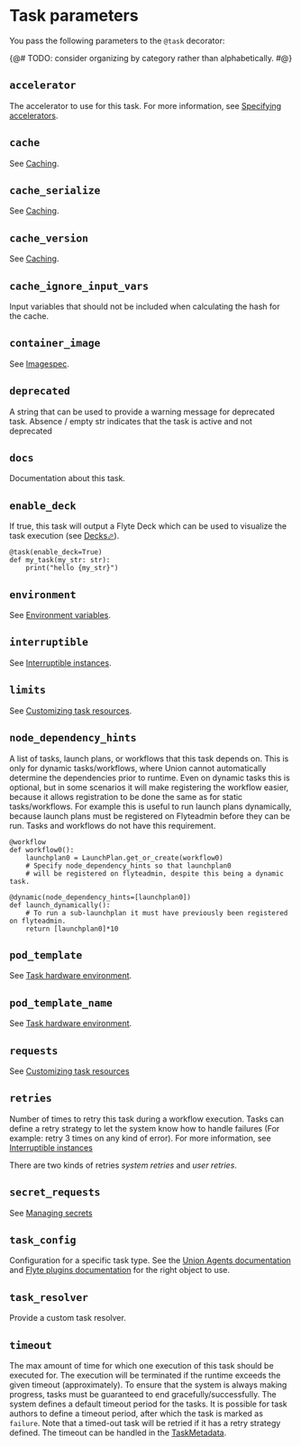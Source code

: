 # Task parameters

You pass the following parameters to the `@task` decorator:

{@# TODO: consider organizing by category rather than alphabetically. #@}

## `accelerator`

The accelerator to use for this task. For more information, see [Specifying accelerators](https://docs.flyte.org/en/latest/api/flytekit/extras.accelerators.html#specifying-accelerators).

## `cache`

See [Caching](../caching).

## `cache_serialize`

See [Caching](../caching).

## `cache_version`

See [Caching](../caching).

## `cache_ignore_input_vars`

Input variables that should not be included when calculating the hash for the cache.

## `container_image`

See [Imagespec](./task-software-environment/imagespec.md).

## `deprecated`

A string that can be used to provide a warning message for deprecated task. Absence / empty str indicates that the task is active and not deprecated

## `docs`

Documentation about this task.

## `enable_deck`

If true, this task will output a Flyte Deck which can be used to visualize the task execution (see [Decks&#x2B00;](https://docs.flyte.org/en/latest/user_guide/development_lifecycle/decks.html#id1)).

```{code-block} python
@task(enable_deck=True)
def my_task(my_str: str):
    print("hello {my_str}")
```

## `environment`

See [Environment variables](./task-software-environment/environment-variables.md).

## `interruptible`

See [Interruptible instances](./task-hardware-environment/interruptible-instances.md).

## `limits`

See [Customizing task resources](./task-hardware-environment/customizing-task-resources.md).

## `node_dependency_hints`

A list of tasks, launch plans, or workflows that this task depends on. This is only for dynamic tasks/workflows, where Union cannot automatically determine the dependencies prior to runtime. Even on dynamic tasks this is optional, but in some scenarios it will make registering the workflow easier, because it allows registration to be done the same as for static tasks/workflows. For example this is useful to run launch plans dynamically, because launch plans must be registered on Flyteadmin before they can be run. Tasks and workflows do not have this requirement.

```{code-block} python
@workflow
def workflow0():
    launchplan0 = LaunchPlan.get_or_create(workflow0)
    # Specify node_dependency_hints so that launchplan0
    # will be registered on flyteadmin, despite this being a dynamic task.

@dynamic(node_dependency_hints=[launchplan0])
def launch_dynamically():
    # To run a sub-launchplan it must have previously been registered on flyteadmin.
    return [launchplan0]*10
```

## `pod_template`

See [Task hardware environment](./task-hardware-environment/index.md#pod_template-and-pod_template_name-task-parameters).

## `pod_template_name`

See [Task hardware environment](./task-hardware-environment/index.md#pod_template-and-pod_template_name-task-parameters).

## `requests`

See [Customizing task resources](./task-hardware-environment/customizing-task-resources.md)

## `retries`

Number of times to retry this task during a workflow execution.
Tasks can define a retry strategy to let the system know how to handle
failures (For example: retry 3 times on any kind of error). For more information, see [Interruptible instances](./task-hardware-environment/interruptible-instances.md)

There are two kinds of retries *system retries* and *user retries*.

## `secret_requests`

See [Managing secrets](../../development-cycle/managing-secrets.md)

## `task_config`

Configuration for a specific task type. See the [Union Agents documentation](../../integrations/agents/index.md)  and [Flyte plugins documentation](https://docs.flyte.org/en/latest/flytesnacks/integrations.html) for the right object to use.

## `task_resolver`

Provide a custom task resolver.

## `timeout`

The max amount of time for which one execution of this task should be executed for. The execution will be terminated if the runtime exceeds the given timeout (approximately). To ensure that the system is always making progress, tasks must be guaranteed to end gracefully/successfully. The system defines a default timeout period for the tasks. It is possible for task authors to define a timeout period, after which the task is marked as `failure`. Note that a timed-out task will be retried if it has a retry strategy defined. The timeout can be handled in the
[TaskMetadata](https://docs.flyte.org/projects/flytekit/en/latest/generated/flytekit.TaskMetadata.html?highlight=retries.md#flytekit.TaskMetadata).
